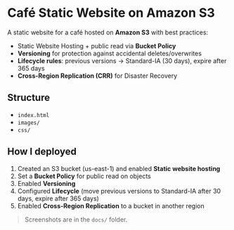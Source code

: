 # Café Static Website on Amazon S3

A static website for a café hosted on **Amazon S3** with best practices:

- Static Website Hosting + public read via **Bucket Policy**
- **Versioning** for protection against accidental deletes/overwrites
- **Lifecycle rules**: previous versions → Standard-IA (30 days), expire after 365 days
- **Cross-Region Replication (CRR)** for Disaster Recovery

## Structure
- `index.html`
- `images/`
- `css/`

## How I deployed
1) Created an S3 bucket (us-east-1) and enabled **Static website hosting**  
2) Set a **Bucket Policy** for public read on objects  
3) Enabled **Versioning**  
4) Configured **Lifecycle** (move previous versions to Standard-IA after 30 days, expire after 365 days)  
5) Enabled **Cross-Region Replication** to a bucket in another region

> Screenshots are in the `docs/` folder.
